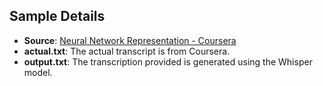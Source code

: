 ## Sample Details

- **Source**: [Neural Network Representation - Coursera](https://www.coursera.org/learn/neural-networks-deep-learning/lecture/GyW9e/neural-network-representation)
- **actual.txt**: The actual transcript is from Coursera.
- **output.txt**: The transcription provided is generated using the Whisper model.

